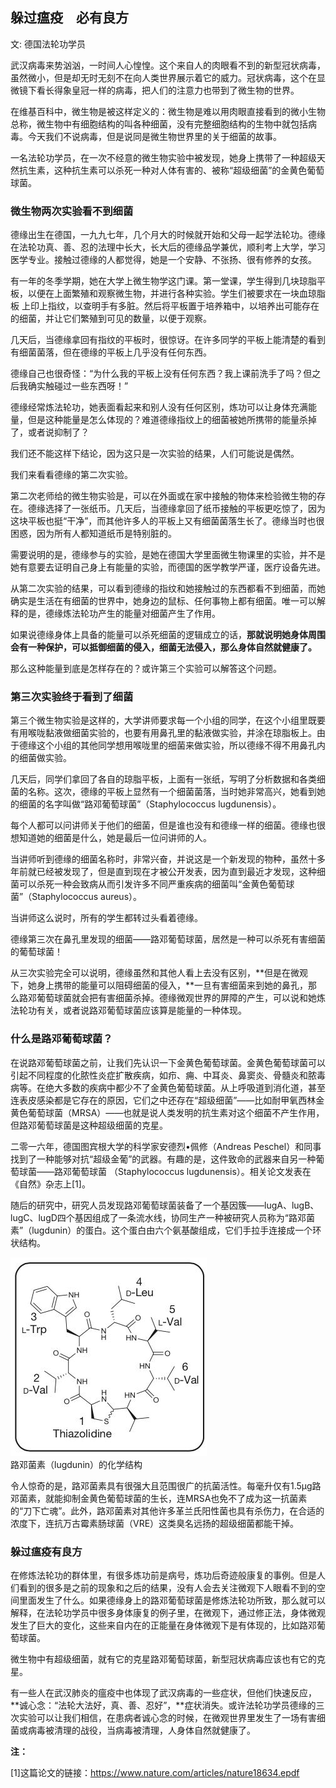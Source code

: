 ## 躲过瘟疫　必有良方

文: 德国法轮功学员

武汉病毒来势汹汹，一时间人心惶惶。这个来自人的肉眼看不到的新型冠状病毒，虽然微小，但是却无时无刻不在向人类世界展示着它的威力。冠状病毒，这个在显微镜下看长得象皇冠一样的病毒，把人们的注意力也带到了微生物的世界。

在维基百科中，微生物是被这样定义的：微生物是难以用肉眼直接看到的微小生物总称，微生物中有细胞结构的叫各种细菌，没有完整细胞结构的生物中就包括病毒。今天我们不说病毒，但是说同是微生物世界里的关于细菌的故事。

一名法轮功学员，在一次不经意的微生物实验中被发现，她身上携带了一种超级天然抗生素，这种抗生素可以杀死一种对人体有害的、被称“超级细菌”的金黄色葡萄球菌。

### 微生物两次实验看不到细菌

德缘出生在德国，一九九七年，几个月大的时候就开始和父母一起学法轮功。德缘在法轮功真、善、忍的法理中长大，长大后的德缘品学兼优，顺利考上大学，学习医学专业。接触过德缘的人都觉得，她是一个安静、不张扬、很有修养的女孩。

有一年的冬季学期，她在大学上微生物学这门课。第一堂课，学生得到几块琼脂平板，以便在上面繁殖和观察微生物，并进行各种实验。学生们被要求在一块血琼脂板 上印上指纹，以查明手有多脏。然后将平板置于培养箱中，以培养出可能存在的细菌，并让它们繁殖到可见的数量，以便于观察。

几天后，当德缘拿回有指纹的平板时，很惊讶。在许多同学的平板上能清楚的看到有细菌菌落，但在德缘的平板上几乎没有任何东西。

德缘自己也很奇怪：“为什么我的平板上没有任何东西？我上课前洗手了吗？但之后我确实触碰过一些东西呀！”

德缘经常炼法轮功，她表面看起来和别人没有任何区别，炼功可以让身体充满能量，但是这种能量是怎么体现的？难道德缘指纹上的细菌被她所携带的能量杀掉了，或者说抑制了？

我们还不能这样下结论，因为这只是一次实验的结果，人们可能说是偶然。

我们来看看德缘的第二次实验。

第二次老师给的微生物实验是，可以在外面或在家中接触的物体来检验微生物的存在。德缘选择了一张纸币。几天后，当德缘拿回了纸币接触的平板更吃惊了，因为这块平板也挺“干净”，而其他许多人的平板上又有细菌菌落生长了。德缘当时也很困惑，因为所有人都知道纸币是特别脏的。

需要说明的是，德缘参与的实验，是她在德国大学里面微生物课里的实验，并不是她有意要去证明自己身上有能量的实验，而德国的医学教学严谨，医疗设备先进。

从第二次实验的结果，可以看到德缘的指纹和她接触过的东西都看不到细菌，而她确实是生活在有细菌的世界中，她身边的鼠标、任何事物上都有细菌。唯一可以解释的是，德缘炼法轮功产生的能量对细菌产生了作用。

如果说德缘身体上具备的能量可以杀死细菌的逻辑成立的话，**那就说明她身体周围会有一种保护，可以抵御细菌的侵入，细菌无法侵入，那么身体自然就健康了。**

那么这种能量到底是怎样存在的？或许第三个实验可以解答这个问题。

### 第三次实验终于看到了细菌

第三个微生物实验是这样的，大学讲师要求每一个小组的同学，在这个小组里既要有用喉咙黏液做细菌实验的，也要有用鼻孔里的黏液做实验，并涂在琼脂板上。由于德缘这个小组的其他同学想用喉咙里的细菌来做实验，所以德缘不得不用鼻孔内的细菌做实验。

几天后，同学们拿回了各自的琼脂平板，上面有一张纸，写明了分析数据和各类细菌的名称。这次，德缘的平板上显然有一个细菌菌落，当时她非常高兴，她看到她的细菌的名字叫做“路邓葡萄球菌”（Staphylococcus lugdunensis）。

每个人都可以问讲师关于他们的细菌，但是谁也没有和德缘一样的细菌。德缘也很想知道她的细菌是什么，她是最后一位问讲师的人。

当讲师听到德缘的细菌名称时，非常兴奋，并说这是一个新发现的物种，虽然十多年前就已经被发现了，但是直到现在才被公开发表，因为直到最近才发现，这种细菌可以杀死一种会致病从而引发许多不同严重疾病的细菌叫“金黄色葡萄球菌”（Staphylococcus aureus）。

当讲师这么说时，所有的学生都转过头看着德缘。

德缘第三次在鼻孔里发现的细菌——路邓葡萄球菌，居然是一种可以杀死有害细菌的葡萄球菌！

从三次实验完全可以说明，德缘虽然和其他人看上去没有区别，**但是在微观下，她身上携带的能量可以阻碍细菌的侵入，**一旦有害细菌来到她的鼻孔，那么路邓葡萄球菌就会把有害细菌杀掉。德缘微观世界的屏障的产生，可以说和她炼法轮功有关，或者说路邓葡萄球菌应该算是能量的一种体现。

### 什么是路邓葡萄球菌？

在说路邓葡萄球菌之前，让我们先认识一下金黄色葡萄球菌。金黄色葡萄球菌可以引起不同程度的化脓性炎症扩散疾病，如疖、痈、中耳炎、鼻窦炎、骨髓炎和脓毒病等。在绝大多数的疾病中都少不了金黄色葡萄球菌。从上呼吸道到消化道，甚至连表皮感染都是它存在的原因，它们之中还存在“超级细菌”——比如耐甲氧西林金黄色葡萄球菌（MRSA）——也就是说人类发明的抗生素对这个细菌不产生作用，但路邓葡萄球菌是这种超级细菌的克星。

二零一六年，德国图宾根大学的科学家安德烈•佩修（Andreas Peschel）和同事找到了一种能够对抗“超级金葡”的武器。有趣的是，这件致命的武器来自另一种葡萄球菌——路邓葡萄球菌 （Staphylococcus lugdunensis）。相关论文发表在《自然》杂志上[1]。

随后的研究中，研究人员发现路邓葡萄球菌装备了一个基因簇——lugA、lugB、lugC、lugD四个基因组成了一条流水线，协同生产一种被研究人员称为“路邓菌素”（lugdunin）的蛋白。这个蛋白由六个氨基酸组成，它们手拉手连接成一个环状结构。

![img](lugdunin.jpg)  
路邓菌素（lugdunin）的化学结构

令人惊奇的是，路邓菌素具有很强大且范围很广的抗菌活性。每毫升仅有1.5μg路邓菌素，就能抑制金黄色葡萄球菌的生长，连MRSA也免不了成为这一抗菌素的“刀下亡魂”。此外，路邓菌素对其他许多革兰氏阳性菌也具有杀伤力，在合适的浓度下，连抗万古霉素肠球菌（VRE）这类臭名远扬的超级细菌都能干掉。

### 躲过瘟疫有良方

在修炼法轮功的群体里，有很多炼功前是病号，炼功后奇迹般康复的事例。但是人们看到的很多是之前的现象和之后的结果，没有人会去关注微观下人眼看不到的空间里面发生了什么。如果德缘身上的路邓葡萄球菌是修炼法轮功所致，那么就可以解释，在法轮功学员中很多身体康复的例子里，在微观下，通过修正法，身体微观发生了巨大的变化，这些来自内在的正能量在身体微观下是有体现的，比如路邓葡萄球菌。

微生物中有超级细菌，就有它的克星路邓葡萄球菌，新型冠状病毒应该也有它的克星。

有一些人在武汉肺炎的瘟疫中也体现了武汉病毒的一些症状，但他们快速反应，**诚心念：“法轮大法好，真、善、忍好”，**症状消失。或许法轮功学员德缘的三次实验可以让我们相信，在患病者诚心念的时候，在微观世界里发生了一场有害细菌或病毒被清理的战役，当病毒被清理，人身体自然就健康了。

**注：**

[1]这篇论文的链接：https://www.nature.com/articles/nature18634.epdf